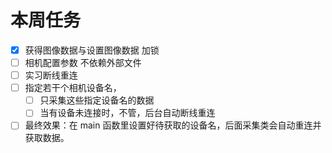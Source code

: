 # 本周任务

* [x] 获得图像数据与设置图像数据 加锁
* [ ] 相机配置参数 不依赖外部文件
* [ ] 实习断线重连
* [ ] 指定若干个相机设备名，
    * [ ] 只采集这些指定设备名的数据
    * [ ] 当有设备未连接时，不管，后台自动断线重连
* [ ] 最终效果：在 main 函数里设置好待获取的设备名，后面采集类会自动重连并获取数据。
